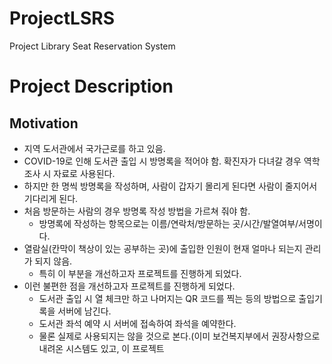 # ProjectLSRS
Project Library Seat Reservation System

# Project Description
## Motivation
- 지역 도서관에서 국가근로를 하고 있음.
- COVID-19로 인해 도서관 출입 시 방명록을 적어야 함. 확진자가 다녀갈 경우 역학조사 시 자료로 사용된다.
- 하지만 한 명씩 방명록을 작성하며, 사람이 갑자기 몰리게 된다면 사람이 줄지어서 기다리게 된다.
- 처음 방문하는 사람의 경우 방명록 작성 방법을 가르쳐 줘야 함.
  - 방명록에 작성하는 항목으로는 이름/연락처/방문하는 곳/시간/발열여부/서명이다.
- 열람실(칸막이 책상이 있는 공부하는 곳)에 출입한 인원이 현재 얼마나 되는지 관리가 되지 않음.
  - 특히 이 부분을 개선하고자 프로젝트를 진행하게 되었다.
- 이런 불편한 점을 개선하고자 프로젝트를 진행하게 되었다.
  - 도서관 출입 시 열 체크만 하고 나머지는 QR 코드를 찍는 등의 방법으로 출입기록을 서버에 남긴다.
  - 도서관 좌석 예약 시 서버에 접속하여 좌석을 예약한다.
  - 물론 실제로 사용되지는 않을 것으로 본다.(이미 보건복지부에서 권장사항으로 내려온 시스템도 있고, 이 프로젝트
